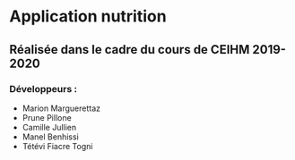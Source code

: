 # Application nutrition

## Réalisée dans le cadre du cours de CEIHM 2019-2020

### Développeurs :

- Marion Marguerettaz 
- Prune Pillone
- Camille Jullien 
- Manel Benhissi
- Tétévi Fiacre Togni 
